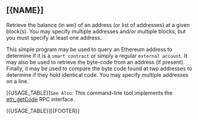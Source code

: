 ## [{NAME}]

Retrieve the balance (in wei) of an address (or list of addresses) at a given block(s). You may specify multiple addresses and/or multiple blocks, but you must 
specify at least one address.

This simple program may be used to query an Ethereum address to determine if it is a `smart contract` or simply a regular `external account`. It may also be used to retrieve the byte-code from an address (if present). Finally, it may be used to compare the byte code found at two addresses to determine if they hold identical code. You may specify multiple addresses on a line.

[{USAGE_TABLE}]`See Also`: This command-line tool implements the [eth_getCode](https://github.com/ethereum/wiki/wiki/JSON-RPC#eth_getcode) RPC interface.

[{USAGE_TABLE}][{FOOTER}]
